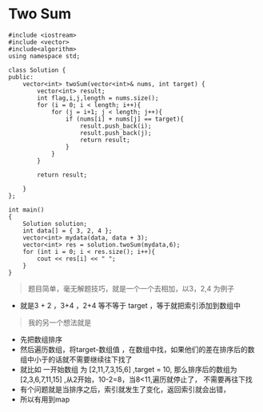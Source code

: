 # Two Sum

```
#include <iostream>
#include <vector>
#include<algorithm>
using namespace std;

class Solution {
public:
    vector<int> twoSum(vector<int>& nums, int target) {
        vector<int> result;
        int flag,i,j,length = nums.size();
        for (i = 0; i < length; i++){
            for (j = i+1; j < length; j++){
                if (nums[i] + nums[j] == target){
                    result.push_back(i);
                    result.push_back(j);
                    return result;
                }
            }
        }
        
        return result;

    }
};

int main()
{
    Solution solution;
    int data[] = { 3, 2, 4 };
    vector<int> mydata(data, data + 3);
    vector<int> res = solution.twoSum(mydata,6);
    for (int i = 0; i < res.size(); i++){
        cout << res[i] << " ";
    }
}
```

> 题目简单，毫无解题技巧，就是一个一个去相加，以3，2,4 为例子

* 就是3 + 2 ，3+4 ，2+4 等不等于 target ，等于就把索引添加到数组中

> 我的另一个想法就是

* 先把数组排序
* 然后遍历数组，将target-数组值 ，在数组中找，如果他们的差在排序后的数组中小于的话就不需要继续往下找了
* 就比如 一开始数组 为 [2,11,7,3,15,6] ,target = 10, 那么排序后的数组为[2,3,6,7,11,15] ,从2开始，10-2=8，当8<11,遍历就停止了，
不需要再往下找
* 有个问题就是当排序之后，索引就发生了变化，返回索引就会出错，
* 所以有用到map

